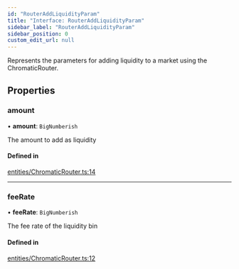 ```yaml
---
id: "RouterAddLiquidityParam"
title: "Interface: RouterAddLiquidityParam"
sidebar_label: "RouterAddLiquidityParam"
sidebar_position: 0
custom_edit_url: null
---
```


Represents the parameters for adding liquidity to a market using the ChromaticRouter.

## Properties

### amount

• **amount**: `BigNumberish`

The amount to add as liquidity

#### Defined in

[entities/ChromaticRouter.ts:14](https://github.com/chromatic-protocol/sdk/blob/e9ce5d3/packages/sdk-ethers-v5/src/entities/ChromaticRouter.ts#L14)

___

### feeRate

• **feeRate**: `BigNumberish`

The fee rate of the liquidity bin

#### Defined in

[entities/ChromaticRouter.ts:12](https://github.com/chromatic-protocol/sdk/blob/e9ce5d3/packages/sdk-ethers-v5/src/entities/ChromaticRouter.ts#L12)
